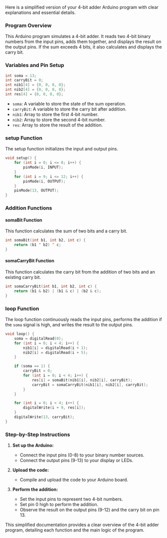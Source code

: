 Here is a simplified version of your 4-bit adder Arduino program with clear explanations and essential details.

### Program Overview

This Arduino program simulates a 4-bit adder. It reads two 4-bit binary numbers from the input pins, adds them together, and displays the result on the output pins. If the sum exceeds 4 bits, it also calculates and displays the carry bit.

### Variables and Pin Setup

```cpp
int soma = 13;
int carryBit = 0;
int nib1[4] = {0, 0, 0, 0};
int nib2[4] = {0, 0, 0, 0};
int res[4] = {0, 0, 0, 0};
```

- `soma`: A variable to store the state of the sum operation.
- `carryBit`: A variable to store the carry bit after addition.
- `nib1`: Array to store the first 4-bit number.
- `nib2`: Array to store the second 4-bit number.
- `res`: Array to store the result of the addition.

### setup Function

The setup function initializes the input and output pins.

```cpp
void setup() {
    for (int i = 0; i <= 8; i++) {
        pinMode(i, INPUT);
    }
    for (int i = 9; i <= 12; i++) {
        pinMode(i, OUTPUT);
    }
    pinMode(13, OUTPUT);
}
```

### Addition Functions

#### somaBit Function

This function calculates the sum of two bits and a carry bit.

```cpp
int somaBit(int b1, int b2, int c) {
    return (b1 ^ b2) ^ c;
}
```

#### somaCarryBit Function

This function calculates the carry bit from the addition of two bits and an existing carry bit.

```cpp
int somaCarryBit(int b1, int b2, int c) {
    return (b1 & b2) | (b1 & c) | (b2 & c);
}
```

### loop Function

The loop function continuously reads the input pins, performs the addition if the `soma` signal is high, and writes the result to the output pins.

```cpp
void loop() {
    soma = digitalRead(0);
    for (int i = 0; i < 4; i++) {
        nib1[i] = digitalRead(i + 1);
        nib2[i] = digitalRead(i + 5);
    }

    if (soma == 1) {
        carryBit = 0;
        for (int i = 0; i < 4; i++) {
            res[i] = somaBit(nib1[i], nib2[i], carryBit);
            carryBit = somaCarryBit(nib1[i], nib2[i], carryBit);
        }
    }

    for (int i = 0; i < 4; i++) {
        digitalWrite(i + 9, res[i]);
    }
    digitalWrite(13, carryBit);
}
```

### Step-by-Step Instructions

1. **Set up the Arduino:**
   - Connect the input pins (0-8) to your binary number sources.
   - Connect the output pins (9-13) to your display or LEDs.
   
2. **Upload the code:**
   - Compile and upload the code to your Arduino board.

3. **Perform the addition:**
   - Set the input pins to represent two 4-bit numbers.
   - Set pin 0 high to perform the addition.
   - Observe the result on the output pins (9-12) and the carry bit on pin 13.

This simplified documentation provides a clear overview of the 4-bit adder program, detailing each function and the main logic of the program.